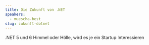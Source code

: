 ```yaml
---
title: Die Zukunft von .NET
speakers:
  - muescha-best
slug: zukunft-dotnet
---
```


.NET 5 und 6 Himmel oder Hölle, wird es je ein Startup Interessieren
